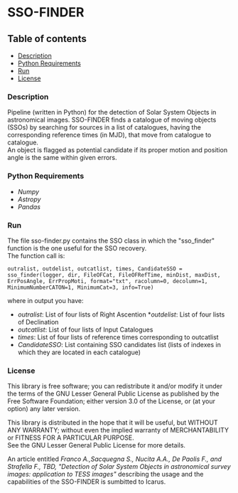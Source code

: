 # SSO-FINDER
## Table of contents
* [Description](#Description)
* [Python Requirements](#Python-equirements)
* [Run](#Run)
* [License](#License)

### Description
Pipeline (written in Python) for the detection of Solar System Objects in astronomical images.
SSO-FINDER finds a catalogue of moving objects (SSOs) by searching for sources in a list of catalogues, having the corresponding reference times (in MJD), that move from catalogue to catalogue.  
An object is flagged as potential candidate if its proper motion and position angle is the same within given errors.

### Python Requirements
* _Numpy_
* _Astropy_
* _Pandas_

### Run
The file sso-finder.py contains the SSO class in which the "sso_finder" function is the one useful for the SSO recovery.  
The function call is:

```
outralist, outdelist, outcatlist, times, CandidateSSO = sso_finder(logger, dir, FileOFCat, FileOFRefTime, minDist, maxDist, ErrPosAngle, ErrPropMoti, format="txt", racolumn=0, decolumn=1, MinimumNumberCATON=1, MinimumCat=3, info=True)
```

where in output you have:
* _outralist_:     List of four lists of Right Ascention
*_outdelist_:     List of four lists of Declination
* _outcatlist_:    List of four lists of Input Catalogues
* _times_:         List of four lists of reference times corresponding to outcatlist
* _CandidateSSO_:  List containing SSO candidates list (lists of indexes in which they are located in each catalogue)



### License

This library is free software; you can redistribute it and/or modify it under the terms of the GNU Lesser General Public License as published by the Free Software Foundation; either version 3.0 of the License, or (at your option) any later version.

This library is distributed in the hope that it will be useful, but WITHOUT ANY WARRANTY; without even the implied warranty of MERCHANTABILITY or FITNESS FOR A PARTICULAR PURPOSE.  
See the GNU Lesser General Public License for more details.

An article entitled _Franco A.,Sacquegna S., Nucita A.A., De Paolis F., and Strafella F., TBD, "Detection of Solar System Objects in astronomical survey images: application to TESS images"_ describing the usage and the capabilities of the SSO-FINDER is sumbitted to Icarus.
